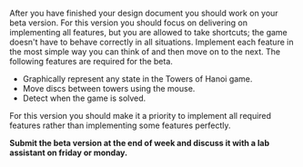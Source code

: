 After you have finished your design document you should work on your beta
version. For this version you should focus on delivering on implementing all
features, but you are allowed to take shortcuts; the game doesn't have to behave
correctly in all situations. Implement each feature in the most simple way you
can think of and then move on to the next. The following features are required
for the beta.

* Graphically represent any state in the Towers of Hanoi game.
* Move discs between towers using the mouse.
* Detect when the game is solved.

For this version you should make it a priority to implement all required
features rather than implementing some features perfectly.

**Submit the beta version at the end of week and discuss it with a lab assistant
  on friday or monday.**
